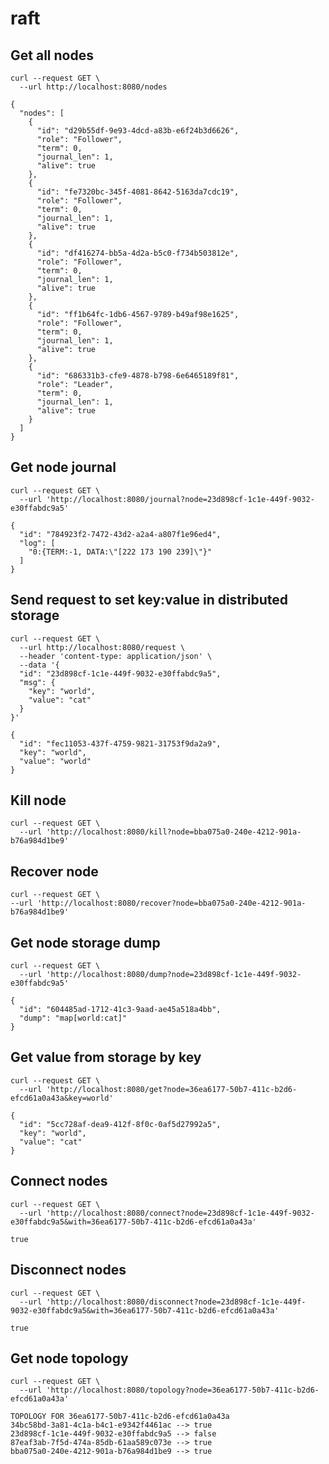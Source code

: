 # raft

## Get all nodes

```http request
curl --request GET \
  --url http://localhost:8080/nodes
```

```
{
  "nodes": [
    {
      "id": "d29b55df-9e93-4dcd-a83b-e6f24b3d6626",
      "role": "Follower",
      "term": 0,
      "journal_len": 1,
      "alive": true
    },
    {
      "id": "fe7320bc-345f-4081-8642-5163da7cdc19",
      "role": "Follower",
      "term": 0,
      "journal_len": 1,
      "alive": true
    },
    {
      "id": "df416274-bb5a-4d2a-b5c0-f734b503812e",
      "role": "Follower",
      "term": 0,
      "journal_len": 1,
      "alive": true
    },
    {
      "id": "ff1b64fc-1db6-4567-9789-b49af98e1625",
      "role": "Follower",
      "term": 0,
      "journal_len": 1,
      "alive": true
    },
    {
      "id": "686331b3-cfe9-4878-b798-6e6465189f81",
      "role": "Leader",
      "term": 0,
      "journal_len": 1,
      "alive": true
    }
  ]
}
```

## Get node journal

```http request
curl --request GET \
  --url 'http://localhost:8080/journal?node=23d898cf-1c1e-449f-9032-e30ffabdc9a5'
```

```
{
  "id": "784923f2-7472-43d2-a2a4-a807f1e96ed4",
  "log": [
    "0:{TERM:-1, DATA:\"[222 173 190 239]\"}"
  ]
}
```

## Send request to set key:value in distributed storage

```http request
curl --request GET \
  --url http://localhost:8080/request \
  --header 'content-type: application/json' \
  --data '{
  "id": "23d898cf-1c1e-449f-9032-e30ffabdc9a5",
  "msg": {
    "key": "world",
    "value": "cat"
  }
}'
```

```
{
  "id": "fec11053-437f-4759-9821-31753f9da2a9",
  "key": "world",
  "value": "world"
}
```

## Kill node
```http request
curl --request GET \
  --url 'http://localhost:8080/kill?node=bba075a0-240e-4212-901a-b76a984d1be9'
```

## Recover node
```http request
curl --request GET \
--url 'http://localhost:8080/recover?node=bba075a0-240e-4212-901a-b76a984d1be9'
```

## Get node storage dump
```http request
curl --request GET \
  --url 'http://localhost:8080/dump?node=23d898cf-1c1e-449f-9032-e30ffabdc9a5'
```

```
{
  "id": "604485ad-1712-41c3-9aad-ae45a518a4bb",
  "dump": "map[world:cat]"
}
```

## Get value from storage by key
```http request
curl --request GET \
  --url 'http://localhost:8080/get?node=36ea6177-50b7-411c-b2d6-efcd61a0a43a&key=world'
```

```
{
  "id": "5cc728af-dea9-412f-8f0c-0af5d27992a5",
  "key": "world",
  "value": "cat"
}
```

## Connect nodes
```http request
curl --request GET \
  --url 'http://localhost:8080/connect?node=23d898cf-1c1e-449f-9032-e30ffabdc9a5&with=36ea6177-50b7-411c-b2d6-efcd61a0a43a'
```

```
true
```

## Disconnect nodes
```http request
curl --request GET \
  --url 'http://localhost:8080/disconnect?node=23d898cf-1c1e-449f-9032-e30ffabdc9a5&with=36ea6177-50b7-411c-b2d6-efcd61a0a43a'
```

```
true
```

## Get node topology
```http request
curl --request GET \
  --url 'http://localhost:8080/topology?node=36ea6177-50b7-411c-b2d6-efcd61a0a43a'
```

```
TOPOLOGY FOR 36ea6177-50b7-411c-b2d6-efcd61a0a43a
34bc58bd-3a81-4c1a-b4c1-e9342f4461ac --> true
23d898cf-1c1e-449f-9032-e30ffabdc9a5 --> false
87eaf3ab-7f5d-474a-85db-61aa589c073e --> true
bba075a0-240e-4212-901a-b76a984d1be9 --> true
```